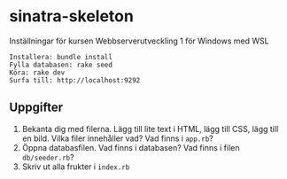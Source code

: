 # sinatra-skeleton
Inställningar för kursen Webbserverutveckling 1 för Windows med WSL

```
Installera: bundle install
Fylla databasen: rake seed
Köra: rake dev
Surfa till: http://localhost:9292
```

## Uppgifter

1. Bekanta dig med filerna. Lägg till lite text i HTML, lägg till CSS, lägg till en bild. Vilka filer innehåller vad? Vad finns i `app.rb`?
2. Öppna databasfilen. Vad finns i databasen? Vad finns i filen `db/seeder.rb`?
3. Skriv ut alla frukter i `index.rb`